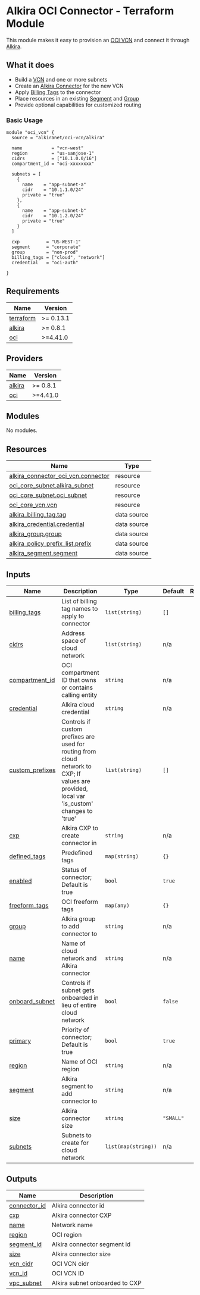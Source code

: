 # Alkira OCI Connector - Terraform Module
This module makes it easy to provision an [OCI VCN](https://docs.oracle.com/en-us/iaas/Content/Network/Tasks/managingVCNs.htm) and connect it through [Alkira](htts://alkira.com).

## What it does
- Build a [VCN](https://docs.oracle.com/en-us/iaas/Content/Network/Tasks/managingVCNs.htm) and one or more subnets
- Create an [Alkira Connector](https://registry.terraform.io/providers/alkiranet/alkira/latest/docs/resources/connector_oci_vcn) for the new VCN
- Apply [Billing Tags](https://registry.terraform.io/providers/alkiranet/alkira/latest/docs/data-sources/billing_tag) to the connector
- Place resources in an existing [Segment](https://registry.terraform.io/providers/alkiranet/alkira/latest/docs/data-sources/segment) and [Group](https://registry.terraform.io/providers/alkiranet/alkira/latest/docs/data-sources/group)
- Provide optional capabilities for customized routing

### Basic Usage
```hcl
module "oci_vcn" {
  source = "alkiranet/oci-vcn/alkira"

  name           = "vcn-west"
  region         = "us-sanjose-1"
  cidrs          = ["10.1.0.0/16"]
  compartment_id = "oci-xxxxxxxx"

  subnets = [
    {
      name    = "app-subnet-a"
      cidr    = "10.1.1.0/24"
      private = "true"
    },
    {
      name    = "app-subnet-b"
      cidr    = "10.1.2.0/24"
      private = "true"
    }
  ]

  cxp          = "US-WEST-1"
  segment      = "corporate"
  group        = "non-prod"
  billing_tags = ["cloud", "network"]
  credential   = "oci-auth"

}
```
<!-- BEGIN_TF_DOCS -->
## Requirements

| Name | Version |
|------|---------|
| <a name="requirement_terraform"></a> [terraform](#requirement\_terraform) | >= 0.13.1 |
| <a name="requirement_alkira"></a> [alkira](#requirement\_alkira) | >= 0.8.1 |
| <a name="requirement_oci"></a> [oci](#requirement\_oci) | >=4.41.0 |

## Providers

| Name | Version |
|------|---------|
| <a name="provider_alkira"></a> [alkira](#provider\_alkira) | >= 0.8.1 |
| <a name="provider_oci"></a> [oci](#provider\_oci) | >=4.41.0 |

## Modules

No modules.

## Resources

| Name | Type |
|------|------|
| [alkira_connector_oci_vcn.connector](https://registry.terraform.io/providers/alkiranet/alkira/latest/docs/resources/connector_oci_vcn) | resource |
| [oci_core_subnet.alkira_subnet](https://registry.terraform.io/providers/hashicorp/oci/latest/docs/resources/core_subnet) | resource |
| [oci_core_subnet.oci_subnet](https://registry.terraform.io/providers/hashicorp/oci/latest/docs/resources/core_subnet) | resource |
| [oci_core_vcn.vcn](https://registry.terraform.io/providers/hashicorp/oci/latest/docs/resources/core_vcn) | resource |
| [alkira_billing_tag.tag](https://registry.terraform.io/providers/alkiranet/alkira/latest/docs/data-sources/billing_tag) | data source |
| [alkira_credential.credential](https://registry.terraform.io/providers/alkiranet/alkira/latest/docs/data-sources/credential) | data source |
| [alkira_group.group](https://registry.terraform.io/providers/alkiranet/alkira/latest/docs/data-sources/group) | data source |
| [alkira_policy_prefix_list.prefix](https://registry.terraform.io/providers/alkiranet/alkira/latest/docs/data-sources/policy_prefix_list) | data source |
| [alkira_segment.segment](https://registry.terraform.io/providers/alkiranet/alkira/latest/docs/data-sources/segment) | data source |

## Inputs

| Name | Description | Type | Default | Required |
|------|-------------|------|---------|:--------:|
| <a name="input_billing_tags"></a> [billing\_tags](#input\_billing\_tags) | List of billing tag names to apply to connector | `list(string)` | `[]` | no |
| <a name="input_cidrs"></a> [cidrs](#input\_cidrs) | Address space of cloud network | `list(string)` | n/a | yes |
| <a name="input_compartment_id"></a> [compartment\_id](#input\_compartment\_id) | OCI compartment ID that owns or contains calling entity | `string` | n/a | yes |
| <a name="input_credential"></a> [credential](#input\_credential) | Alkira cloud credential | `string` | n/a | yes |
| <a name="input_custom_prefixes"></a> [custom\_prefixes](#input\_custom\_prefixes) | Controls if custom prefixes are used for routing from cloud network to CXP; If values are provided, local var 'is\_custom' changes to 'true' | `list(string)` | `[]` | no |
| <a name="input_cxp"></a> [cxp](#input\_cxp) | Alkira CXP to create connector in | `string` | n/a | yes |
| <a name="input_defined_tags"></a> [defined\_tags](#input\_defined\_tags) | Predefined tags | `map(string)` | `{}` | no |
| <a name="input_enabled"></a> [enabled](#input\_enabled) | Status of connector; Default is true | `bool` | `true` | no |
| <a name="input_freeform_tags"></a> [freeform\_tags](#input\_freeform\_tags) | OCI freeform tags | `map(any)` | `{}` | no |
| <a name="input_group"></a> [group](#input\_group) | Alkira group to add connector to | `string` | n/a | yes |
| <a name="input_name"></a> [name](#input\_name) | Name of cloud network and Alkira connector | `string` | n/a | yes |
| <a name="input_onboard_subnet"></a> [onboard\_subnet](#input\_onboard\_subnet) | Controls if subnet gets onboarded in lieu of entire cloud network | `bool` | `false` | no |
| <a name="input_primary"></a> [primary](#input\_primary) | Priority of connector; Default is true | `bool` | `true` | no |
| <a name="input_region"></a> [region](#input\_region) | Name of OCI region | `string` | n/a | yes |
| <a name="input_segment"></a> [segment](#input\_segment) | Alkira segment to add connector to | `string` | n/a | yes |
| <a name="input_size"></a> [size](#input\_size) | Alkira connector size | `string` | `"SMALL"` | no |
| <a name="input_subnets"></a> [subnets](#input\_subnets) | Subnets to create for cloud network | `list(map(string))` | n/a | yes |

## Outputs

| Name | Description |
|------|-------------|
| <a name="output_connector_id"></a> [connector\_id](#output\_connector\_id) | Alkira connector id |
| <a name="output_cxp"></a> [cxp](#output\_cxp) | Alkira connector CXP |
| <a name="output_name"></a> [name](#output\_name) | Network name |
| <a name="output_region"></a> [region](#output\_region) | OCI region |
| <a name="output_segment_id"></a> [segment\_id](#output\_segment\_id) | Alkira connector segment id |
| <a name="output_size"></a> [size](#output\_size) | Alkira connector size |
| <a name="output_vcn_cidr"></a> [vcn\_cidr](#output\_vcn\_cidr) | OCI VCN cidr |
| <a name="output_vcn_id"></a> [vcn\_id](#output\_vcn\_id) | OCI VCN ID |
| <a name="output_vpc_subnet"></a> [vpc\_subnet](#output\_vpc\_subnet) | Alkira subnet onboarded to CXP |
<!-- END_TF_DOCS -->
